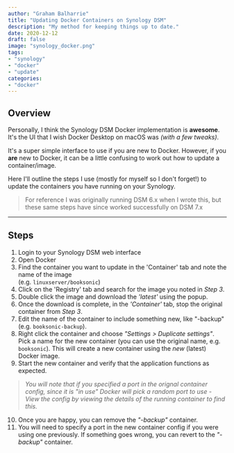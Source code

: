 ```yaml
---
author: "Graham Balharrie"
title: "Updating Docker Containers on Synology DSM"
description: "My method for keeping things up to date."
date: 2020-12-12
draft: false
image: "synology_docker.png"
tags:
- "synology"
- "docker"
- "update"
categories:
- "docker"
---
```


## Overview

Personally, I think the Synology DSM Docker implementation is **awesome**.  It's the UI that I wish Docker Desktop on macOS was _(with a few tweaks)_.

It's a super simple interface to use if you are new to Docker.  However, if you **are** new to Docker, it can be a little confusing to work out how to update a container/image.

Here I'll outline the steps I use (mostly for myself so I don't forget!) to update the containers you have running on your Synology.

> For reference I was originally running DSM 6.x when I wrote this, but these same steps have since worked successfully on DSM 7.x

---

## Steps

1. Login to your Synology DSM web interface
2. Open Docker
3. Find the container you want to update in the 'Container' tab and note the name of the image  
(e.g. `linuxserver/booksonic`)
4. Click on the 'Registry' tab and search for the image you noted in _Step 3_.
5. Double click the image and download the _'latest'_ using the popup.
6. Once the download is complete, in the _'Container'_ tab, stop the original container from _Step 3_.
7. Edit the name of the container to include something new, like "-backup"  
(e.g. `booksonic-backup`).
8. Right click the container and choose _"Settings > Duplicate settings"_.  Pick a name for the new container (you can use the original name, e.g. `booksonic`).  This will create a new container using the _new_ (latest) Docker image.  
9. Start the new container and verify that the application functions as expected. 
> _You will note that if you specified a port in the orignal container config, since it is "in use" Docker will pick a random port to use - View the config by viewing the details of the running container to find this._ 
10. Once you are happy, you can remove the _"-backup"_ container.  
11. You will need to specify a port in the new container config if you were using one previously.  If something goes wrong, you can revert to the _"-backup"_ container.